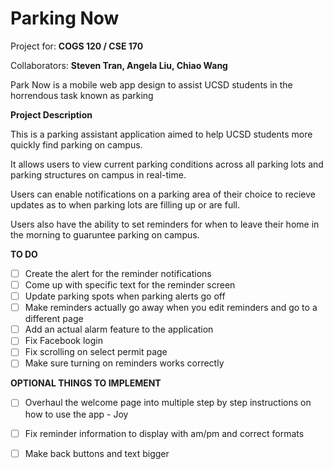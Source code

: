 # Parking Now

Project for: **COGS 120 / CSE 170**

Collaborators: **Steven Tran, Angela Liu, Chiao Wang**

Park Now is a mobile web app design to assist UCSD students in the horrendous task known as parking

**Project Description**

This is a parking assistant application aimed to help UCSD students more quickly find 
parking on campus.

It allows users to view current parking conditions across all parking lots and 
parking structures on campus in real-time.

Users can enable notifications on a parking area of their choice to recieve updates
as to when parking lots are filling up or are full. 

Users also have the ability to set reminders for when to leave their home in the 
morning to guaruntee parking on campus. 

**TO DO**
* [ ] Create the alert for the reminder notifications
* [ ] Come up with specific text for the reminder screen
* [ ] Update parking spots when parking alerts go off
* [ ] Make reminders actually go away when you edit reminders and go to a different page
* [ ] Add an actual alarm feature to the application
* [ ] Fix Facebook login
* [ ] Fix scrolling on select permit page
* [ ] Make sure turning on reminders works correctly

**OPTIONAL THINGS TO IMPLEMENT**
* [ ] Overhaul the welcome page into multiple step by step instructions on how to use the app - Joy
* [ ] Fix reminder information to display with am/pm and correct formats
* [ ] Make back buttons and text bigger


